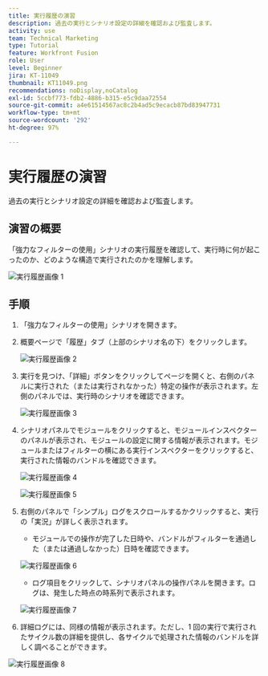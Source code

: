 ```yaml
---
title: 実行履歴の演習
description: 過去の実行とシナリオ設定の詳細を確認および監査します。
activity: use
team: Technical Marketing
type: Tutorial
feature: Workfront Fusion
role: User
level: Beginner
jira: KT-11049
thumbnail: KT11049.png
recommendations: noDisplay,noCatalog
exl-id: 5ccbf773-fdb2-4886-b315-e5c9daa72554
source-git-commit: a4e61514567ac8c2b4ad5c9ecacb87bd83947731
workflow-type: tm+mt
source-wordcount: '292'
ht-degree: 97%

---
```


# 実行履歴の演習

過去の実行とシナリオ設定の詳細を確認および監査します。

## 演習の概要

「強力なフィルターの使用」シナリオの実行履歴を確認して、実行時に何が起こったのか、どのような構造で実行されたのかを理解します。

![実行履歴画像 1](../12-exercises/assets/execution-history-walkthrough-1.png)

## 手順

1. 「強力なフィルターの使用」シナリオを開きます。
1. 概要ページで「履歴」タブ（上部のシナリオ名の下）をクリックします。

   ![実行履歴画像 2](../12-exercises/assets/execution-history-walkthrough-2.png)

1. 実行を見つけ、「詳細」ボタンをクリックしてページを開くと、右側のパネルに実行された（または実行されなかった）特定の操作が表示されます。左側のパネルでは、実行時のシナリオを確認できます。

   ![実行履歴画像 3](../12-exercises/assets/execution-history-walkthrough-3.png)

1. シナリオパネルでモジュールをクリックすると、モジュールインスペクターのパネルが表示され、モジュールの設定に関する情報が表示されます。モジュールまたはフィルターの横にある実行インスペクターをクリックすると、実行された情報のバンドルを確認できます。

   ![実行履歴画像 4](../12-exercises/assets/execution-history-walkthrough-4.png)

   ![実行履歴画像 5](../12-exercises/assets/execution-history-walkthrough-5.png)


1. 右側のパネルで「シンプル」ログをスクロールするかクリックすると、実行の「実況」が詳しく表示されます。

   + モジュールでの操作が完了した日時や、バンドルがフィルターを通過した（または通過しなかった）日時を確認できます。

   ![実行履歴画像 6](../12-exercises/assets/execution-history-walkthrough-6.png)

   + ログ項目をクリックして、シナリオパネルの操作パネルを開きます。ログは、発生した時点の時系列で表示されます。


   ![実行履歴画像 7](../12-exercises/assets/execution-history-walkthrough-7.png)


1. 詳細ログには、同様の情報が表示されます。ただし、1 回の実行で実行されたサイクル数の詳細を提供し、各サイクルで処理された情報のバンドルを詳しく調べることができます。

![実行履歴画像 8](../12-exercises/assets/execution-history-walkthrough-8.png)
